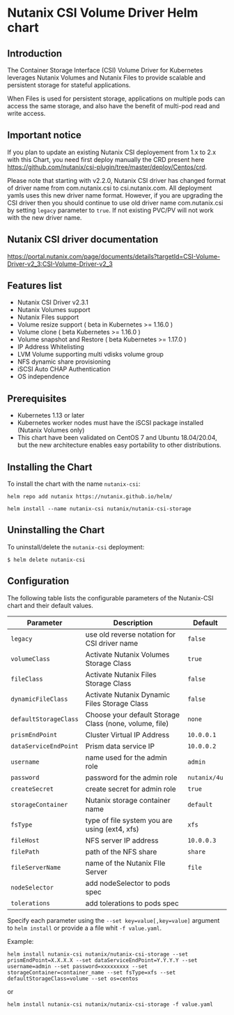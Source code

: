 # Nutanix CSI Volume Driver Helm chart

## Introduction

The Container Storage Interface (CSI) Volume Driver for Kubernetes leverages Nutanix Volumes and Nutanix Files to provide scalable and persistent storage for stateful applications.

When Files is used for persistent storage, applications on multiple pods can access the same storage, and also have the benefit of multi-pod read and write access.

## Important notice

If you plan to update an existing Nutanix CSI deployement from 1.x to 2.x with this Chart, you need first deploy manually the CRD present here https://github.com/nutanix/csi-plugin/tree/master/deploy/Centos/crd.

Please note that starting with v2.2.0, Nutanix CSI driver has changed format of driver name from com.nutanix.csi to csi.nutanix.com. All deployment yamls uses this new driver name format. However, if you are upgrading the CSI driver then you should continue to use old driver name com.nutanix.csi by setting `legacy` parameter to `true`. If not existing PVC/PV will not work with the new driver name.

## Nutanix CSI driver documentation
https://portal.nutanix.com/page/documents/details?targetId=CSI-Volume-Driver-v2_3:CSI-Volume-Driver-v2_3

## Features list

- Nutanix CSI Driver v2.3.1
- Nutanix Volumes support
- Nutanix Files support
- Volume resize support ( beta in Kubernetes >= 1.16.0 )
- Volume clone ( beta Kubernetes >= 1.16.0 )
- Volume snapshot and Restore ( beta Kubernetes >= 1.17.0 )
- IP Address Whitelisting
- LVM Volume supporting multi vdisks volume group
- NFS dynamic share provisioning
- iSCSI Auto CHAP Authentication
- OS independence

## Prerequisites

- Kubernetes 1.13 or later
- Kubernetes worker nodes must have the iSCSI package installed (Nutanix Volumes only)
- This chart have been validated on CentOS 7 and Ubuntu 18.04/20.04, but the new architecture enables easy portability to other distributions.

## Installing the Chart

To install the chart with the name `nutanix-csi`:

```console
helm repo add nutanix https://nutanix.github.io/helm/

helm install --name nutanix-csi nutanix/nutanix-csi-storage
```

## Uninstalling the Chart

To uninstall/delete the `nutanix-csi` deployment:

```console
$ helm delete nutanix-csi
```

## Configuration

The following table lists the configurable parameters of the Nutanix-CSI chart and their default values.

|            Parameter         |                Description             |             Default            |
|------------------------------|----------------------------------------|--------------------------------|
| `legacy`                     | use old reverse notation for CSI driver name | `false` |
| `volumeClass`                | Activate Nutanix Volumes Storage Class | `true` |
| `fileClass`                  | Activate Nutanix Files Storage Class | `false` |
| `dynamicFileClass`           | Activate Nutanix Dynamic Files Storage Class | `false` |
| `defaultStorageClass`        | Choose your default Storage Class (none, volume, file) | `none`|
| `prismEndPoint`              | Cluster Virtual IP Address |`10.0.0.1`|
| `dataServiceEndPoint`        | Prism data service IP |`10.0.0.2`|
| `username`                   | name used for the admin role |`admin`|
| `password`                   | password for the admin role |`nutanix/4u`|
| `createSecret`               | create secret for admin role| `true`|
| `storageContainer`           | Nutanix storage container name     | `default`|
| `fsType`                     | type of file system you are using (ext4, xfs)  |`xfs`|
| `fileHost`                   | NFS server IP address | `10.0.0.3`|
| `filePath`                   | path of the NFS share |`share`|
| `fileServerName`             | name of the Nutanix FIle Server | `file`|
| `nodeSelector`               | add nodeSelector to pods spec | |
| `tolerations`                | add tolerations to pods spec |  |

Specify each parameter using the `--set key=value[,key=value]` argument to `helm install` or provide a a file whit `-f value.yaml`.

Example:

```console
helm install nutanix-csi nutanix/nutanix-csi-storage --set prismEndPoint=X.X.X.X --set dataServiceEndPoint=Y.Y.Y.Y --set username=admin --set password=xxxxxxxxx --set storageContainer=container_name --set fsType=xfs --set defaultStorageClass=volume --set os=centos
```

or

```console
helm install nutanix-csi nutanix/nutanix-csi-storage -f value.yaml
```

